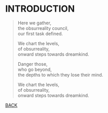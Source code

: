 <link href="/wikiblogarden/obsurreality/style.css" />

# INTRODUCTION

> Here we gather,<br>
> the obsurreality council,<br>
> our first task defined.
> 
> We chart the levels,<br>
> of obsurreality,<br>
> onward steps towards dreamkind.
>
> Danger those,<br>
> who go beyond,<br>
> the depths to which they lose their mind.
> 
> We chart the levels,<br>
> of obsurreality,<br>
> onward steps towards dreamkind.

[BACK](../)
